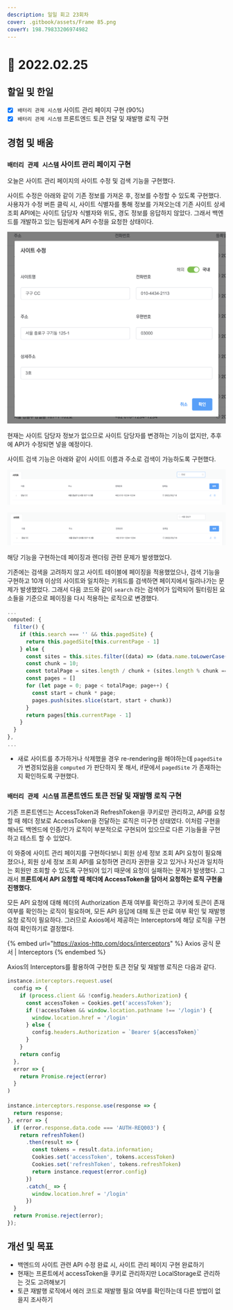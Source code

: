 ```yaml
---
description: 일일 회고 23회차
cover: .gitbook/assets/Frame 85.png
coverY: 198.79833206974982
---
```


# 🙂 2022.02.25

## 할일 및 한일

* [x] `배터리 관제 시스템` 사이트 관리 페이지 구현 (90%)
* [x] `배터리 관제 시스템` 프론트엔드 토큰 전달 및 재발행 로직 구현

## 경험 및 배움

### `배터리 관제 시스템` 사이트 관리 페이지 구현

오늘은 사이트 관리 페이지의 사이트 수정 및 검색 기능을 구현했다.&#x20;

사이트 수정은 아래와 같이 기존 정보를 가져온 후, 정보를 수정할 수 있도록 구현했다. 사용자가 수정 버튼 클릭 시, 사이트 식별자를 통해 정보를 가져오는데 기존 사이트 상세 조회 API에는 사이트 담당자 식별자와 위도, 경도 정보를 응답하지 않았다. 그래서 백엔드를 개발하고 있는 팀원에게 API 수정을 요청한 상태이다.

![사이트 수정 기능](<.gitbook/assets/image (5) (1).png>)

현재는 사이트 담당자 정보가 없으므로 사이트 담당자를 변경하는 기능이 없지만, 추후에 API가 수정되면 넣을 예정이다.



사이트 검색 기능은 아래와 같이 사이트 이름과 주소로 검색이 가능하도록 구현했다.

![사이트 검색 기능 (이름으로 검색)](<.gitbook/assets/image (3) (1).png>)

![사이트 검색 기능 (주소로 검색)](<.gitbook/assets/image (2).png>)

해당 기능을 구현하는데 페이징과 렌더링 관련 문제가 발생했었다.

기존에는 검색을 고려하지 않고 사이트 테이블에 페이징을 적용했었으나, 검색 기능을 구현하고 10개 이상의 사이트와 일치하는 키워드를 검색하면 페이지에서 밀려나가는 문제가 발생했었다. 그래서 다음 코드와 같이 `search` 라는 검색어가 입력되어 필터링된 요소들을 기준으로 페이징을 다시 적용하는 로직으로 변경했다.

```javascript
...
computed: {
  filter() {
    if (this.search === '' && this.pagedSite) {
      return this.pagedSite[this.currentPage - 1]
    } else {
      const sites = this.sites.filter((data) => (data.name.toLowerCase() + data.address.toLowerCase()).includes(this.search.toLowerCase()));
      const chunk = 10;
      const totalPage = sites.length / chunk + (sites.length % chunk === 0 ? 0 : 1)
      const pages = []
      for (let page = 0; page < totalPage; page++) {
        const start = chunk * page;
        pages.push(sites.slice(start, start + chunk))
      }
      return pages[this.currentPage - 1]
    }
  }
},
...
```

* 새로 사이트를 추가하거나 삭제했을 경우 re-rendering을 해야하는데 `pagedSite` 가 변경되었음을 `computed` 가 판단하지 못 해서, if문에서 `pagedSite` 가 존재하는지 확인하도록 구현했다.



### `배터리 관제 시스템` 프론트엔드 토큰 전달 및 재발행 로직 구현

기존 프론트엔드는 AccessToken과 RefreshToken을 쿠키로만 관리하고, API를 요청할 때 헤더 정보로 AccessToken을 전달하는 로직은 미구현 상태였다. 이처럼 구현을 해놔도 백엔드에 인증/인가 로직이 부분적으로 구현되어 있으므로 다른 기능들을 구현하고 테스트 할 수 있었다.&#x20;

이 와중에 사이트 관리 페이지를 구현하다보니 회원 상세 정보 조회 API 요청이 필요해졌으나, 회원 상세 정보 조회 API를 요청하면 관리자 권한을 갖고 있거나 자신과 일치하는 회원만 조회할 수 있도록 구현되어 있기 때문에 요청이 실패하는 문제가 발생했다. 그래서 **프론트에서 API 요청할 때 헤더에 AccessToken을 담아서 요청하는 로직 구현을 진행했다.**



모든 API 요청에 대해 헤더의 Authorization 존재 여부를 확인하고 쿠키에 토큰이 존재 여부를 확인하는 로직이 필요하며, 모든 API 응답에 대해 토큰 만료 여부 확인 및 재발행 요청 로직이 필요하다. 그러므로 Axios에서 제공하는 Interceptors에 해당 로직을 구현하여 확인하기로 결정했다.

{% embed url="https://axios-http.com/docs/interceptors" %}
Axios 공식 문서 | Interceptors
{% endembed %}

&#x20;

Axios의 Interceptors를 활용하여 구현한 토큰 전달 및 재발행 로직은 다음과 같다.

```javascript
instance.interceptors.request.use(
  config => {
    if (process.client && !config.headers.Authorization) {
      const accessToken = Cookies.get('accessToken');
      if (!accessToken && window.location.pathname !== '/login') {
        window.location.href = '/login'
      } else {
        config.headers.Authorization = `Bearer ${accessToken}`
      }
    }
    return config
  },
  error => {
    return Promise.reject(error)
  }
)

instance.interceptors.response.use(response => {
  return response;
}, error => {
  if (error.response.data.code === 'AUTH-REQ003') {
    return refreshToken()
      .then(result => {
        const tokens = result.data.information;
        Cookies.set('accessToken', tokens.accessToken)
        Cookies.set('refreshToken', tokens.refreshToken)
        return instance.request(error.config)
      })
      .catch(_ => {
        window.location.href = '/login'
      })
  }
  return Promise.reject(error);
});
```



## 개선 및 목표

* 백엔드의 사이트 관련 API 수정 완료 시, 사이트 관리 페이지 구현 완료하기
* 현재는 프론트에서 accessToken을 쿠키로 관리하지만 LocalStorage로 관리하는 것도 고려해보기
* 토큰 재발행 로직에서 에러 코드로 재발행 필요 여부를 확인하는데 다른 방법이 없을지 조사하기


